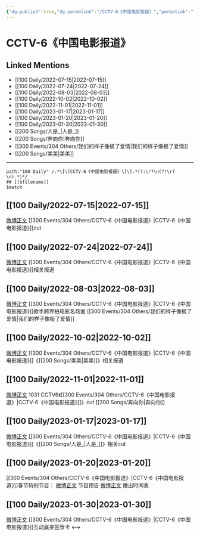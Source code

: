```yaml
---
{"dg-publish":true,"dg-permalink":"/CCTV-6《中国电影报道》","permalink":"/CCTV-6《中国电影报道》/","title":"中国电影报道","tags":[null]}
---
```


# CCTV-6《中国电影报道》

## Linked Mentions
- [[100 Daily/2022-07-15\|2022-07-15]]
- [[100 Daily/2022-07-24\|2022-07-24]]
- [[100 Daily/2022-08-03\|2022-08-03]]
- [[100 Daily/2022-10-02\|2022-10-02]]
- [[100 Daily/2022-11-01\|2022-11-01]]
- [[100 Daily/2023-01-17\|2023-01-17]]
- [[100 Daily/2023-01-20\|2023-01-20]]
- [[100 Daily/2023-01-30\|2023-01-30]]
- [[200 Songs/人是_\|人是_]]
- [[200 Songs/奔向你\|奔向你]]
- [[300 Events/304 Others/我们的样子像极了爱情\|我们的样子像极了爱情]]
- [[200 Songs/美美\|美美]]


---

```expander
path:"100 Daily" /.*\[\[CCTV-6《中国电影报道》\]\].*(?:\r?\n(?!\r?\n).*)*/
## [[$filename]]
$match
```
## [[100 Daily/2022-07-15\|2022-07-15]]
[微博正文](https://m.weibo.cn/6466290670/4791488666405911) [[300 Events/304 Others/CCTV-6《中国电影报道》\|CCTV-6《中国电影报道》]]cut
## [[100 Daily/2022-07-24\|2022-07-24]]
[微博正文](https://weibo.com/1261788454/LDNkuE6bY) [[300 Events/304 Others/CCTV-6《中国电影报道》\|CCTV-6《中国电影报道》]]相关报道
## [[100 Daily/2022-08-03\|2022-08-03]]
[微博正文](https://m.weibo.cn/1261788454/4798124767846032) [[300 Events/304 Others/CCTV-6《中国电影报道》\|CCTV-6《中国电影报道》]]歌手跨界拍电影名场面 [[300 Events/304 Others/我们的样子像极了爱情\|我们的样子像极了爱情]]
## [[100 Daily/2022-10-02\|2022-10-02]]
[微博正文](http://weibo.com/6466290670/M8qLrxacQ) [[300 Events/304 Others/CCTV-6《中国电影报道》\|CCTV-6《中国电影报道》]]《[[200 Songs/美美\|美美]]》相关报道
## [[100 Daily/2022-11-01\|2022-11-01]]
[微博正文](http://weibo.com/6466290670/Md37j60bl) 1031 CCTV6《[[300 Events/304 Others/CCTV-6《中国电影报道》\|CCTV-6《中国电影报道》]]》cut [[200 Songs/奔向你\|奔向你]]
## [[100 Daily/2023-01-17\|2023-01-17]]
[微博正文](https://m.weibo.cn/6466290670/4858983829216534) [[300 Events/304 Others/CCTV-6《中国电影报道》\|CCTV-6《中国电影报道》]]《[[200 Songs/人是_\|人是_]]》相关cut
## [[100 Daily/2023-01-20\|2023-01-20]]
[[300 Events/304 Others/CCTV-6《中国电影报道》\|CCTV-6《中国电影报道》]]春节特别节目：
[微博正文](https://m.weibo.cn/1261788454/4859963179008661) 节目预告
[微博正文](https://m.weibo.cn/6495544869/4860016488876754) 播出时间表
## [[100 Daily/2023-01-30\|2023-01-30]]
[微博正文](https://m.weibo.cn/1261788454/4863698211182144) [[300 Events/304 Others/CCTV-6《中国电影报道》\|CCTV-6《中国电影报道》]]互动赢亲签贺卡
<-->
